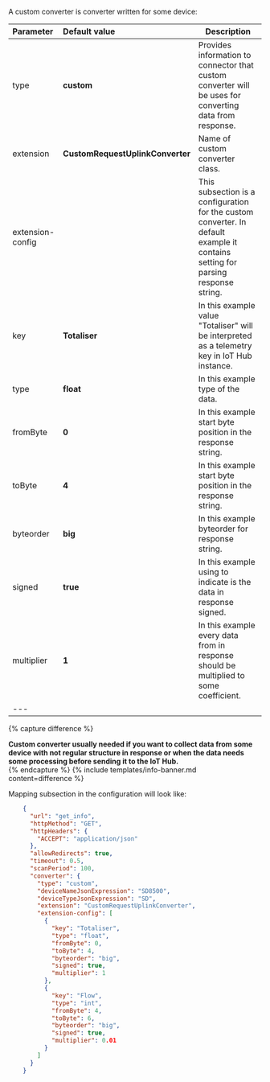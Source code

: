A custom converter is converter written for some device:



|**Parameter**|**Default value**|**Description**|
|:-|:-|-
| type                        | **custom**                         | Provides information to connector that custom converter will be uses for converting data from response.                                  |
| extension                   | **CustomRequestUplinkConverter**   | Name of custom converter class.                                                                                                       |
| extension-config            |                                    | This subsection is a configuration for the custom converter. In default example it contains setting for parsing response string.      |
| key                         | **Totaliser**                      | In this example value "Totaliser" will be interpreted as a telemetry key in IoT Hub instance.                                     |
| type                        | **float**                          | In this example type of the data.                                                                                                     |
| fromByte                    | **0**                              | In this example start byte position in the response string.                                                                           |
| toByte                      | **4**                              | In this example start byte position in the response string.                                                                           |
| byteorder                   | **big**                            | In this example byteorder for response string.                                                                                        |
| signed                      | **true**                           | In this example using to indicate is the data in response signed.                                                                     |
| multiplier                  | **1**                              | In this example every data from in response should be multiplied to some coefficient.                                                 | 
|--- 

{% capture difference %}
<br>
  
**Custom converter usually needed if you want to collect data from some device with not regular structure in response or when the data needs some processing before sending it to the IoT Hub.**  
{% endcapture %}
{% include templates/info-banner.md content=difference %}


Mapping subsection in the configuration will look like:
```json
    {
      "url": "get_info",
      "httpMethod": "GET",
      "httpHeaders": {
        "ACCEPT": "application/json"
      },
      "allowRedirects": true,
      "timeout": 0.5,
      "scanPeriod": 100,
      "converter": {
        "type": "custom",
        "deviceNameJsonExpression": "SD8500",
        "deviceTypeJsonExpression": "SD",
        "extension": "CustomRequestUplinkConverter",
        "extension-config": [
          {
            "key": "Totaliser",
            "type": "float",
            "fromByte": 0,
            "toByte": 4,
            "byteorder": "big",
            "signed": true,
            "multiplier": 1
          },
          {
            "key": "Flow",
            "type": "int",
            "fromByte": 4,
            "toByte": 6,
            "byteorder": "big",
            "signed": true,
            "multiplier": 0.01
          }
        ]
      }
    }
```
